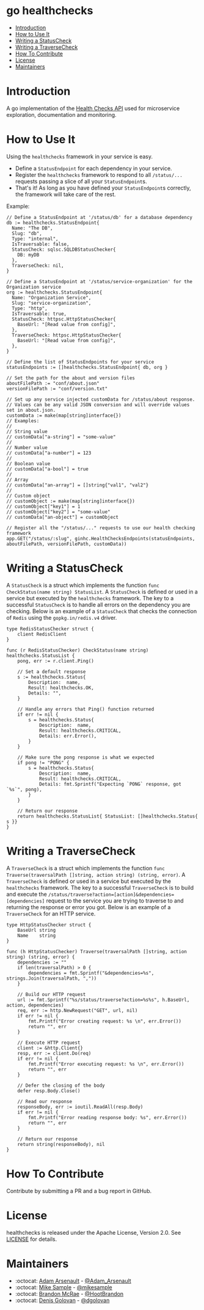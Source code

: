 # go healthchecks

- [Introduction](#introduction)
- [How to Use It](#how-to-use-it)
- [Writing a StatusCheck](#writing-a-statuscheck)
- [Writing a TraverseCheck](#writing-a-traversecheck)
- [How To Contribute](#how-to-contribute)
- [License](#license)
- [Maintainers](#maintainers)

# Introduction
A go implementation of the [Health Checks API](https://github.com/hootsuite/health-checks-api) used for microservice 
exploration, documentation and monitoring.

# How to Use It
Using the `healthchecks` framework in your service is easy.
- Define a `StatusEndpoint` for each dependency in your service.
- Register the `healthchecks` framework to respond to all `/status/...` requests passing a slice of all your `StatusEndpoint`s.
- That's it! As long as you have defined your `StatusEndpoint`s correctly, the framework will take care of the rest.

Example:
```
// Define a StatusEndpoint at '/status/db' for a database dependency
db := healthchecks.StatusEndpoint{
  Name: "The DB",
  Slug: "db",
  Type: "internal",
  IsTraversable: false,
  StatusCheck: sqlsc.SQLDBStatusChecker{
    DB: myDB
  },
  TraverseCheck: nil,
}

// Define a StatusEndpoint at '/status/service-organization' for the Organization service
org := healthchecks.StatusEndpoint{
  Name: "Organization Service",
  Slug: "service-organization",
  Type: "http",
  IsTraversable: true,
  StatusCheck: httpsc.HttpStatusChecker{
    BaseUrl: "[Read value from config]",
  },
  TraverseCheck: httpsc.HttpStatusChecker{
    BaseUrl: "[Read value from config]",
  },
}

// Define the list of StatusEndpoints for your service
statusEndpoints := []healthchecks.StatusEndpoint{ db, org }

// Set the path for the about and version files
aboutFilePath := "conf/about.json"
versionFilePath := "conf/version.txt"

// Set up any service injected customData for /status/about response.
// Values can be any valid JSON conversion and will override values set in about.json.
customData := make(map[string]interface{})
// Examples:
//
// String value
// customData["a-string"] = "some-value"
//
// Number value
// customData["a-number"] = 123
//
// Boolean value
// customData["a-bool"] = true
//
// Array
// customData["an-array"] = []string{"val1", "val2"}
//
// Custom object
// customObject := make(map[string]interface{})
// customObject["key1"] = 1
// customObject["key2"] = "some-value"
// customData["an-object"] = customObject

// Register all the "/status/..." requests to use our health checking framework
app.GET("/status/:slug", ginhc.HealthChecksEndpoints(statusEndpoints, aboutFilePath, versionFilePath, customData))
```

# Writing a StatusCheck
A `StatusCheck` is a struct which implements the function `func CheckStatus(name string) StatusList`. A `StatusCheck` is defined or used in 
a service but executed by the `healthchecks` framework. The key to a successful `StatusCheck` is to handle all errors on the 
dependency you are checking. Below is an example of a `StatusCheck` that checks the connection of `Redis` using the 
`gopkg.in/redis.v4` driver.

```
type RedisStatusChecker struct {
	client RedisClient
}

func (r RedisStatusChecker) CheckStatus(name string) healthchecks.StatusList {
	pong, err := r.client.Ping()

	// Set a default response
	s := healthchecks.Status{
		Description:  name,
		Result: healthchecks.OK,
		Details: "",
	}

	// Handle any errors that Ping() function returned
	if err != nil {
		s = healthchecks.Status{
			Description:  name,
			Result: healthchecks.CRITICAL,
			Details: err.Error(),
		}
	}

	// Make sure the pong response is what we expected
	if pong != "PONG" {
		s = healthchecks.Status{
			Description:  name,
			Result: healthchecks.CRITICAL,
			Details: fmt.Sprintf("Expecting `PONG` response, got `%s`", pong),
		}
	}

	// Return our response
	return healthchecks.StatusList{ StatusList: []healthchecks.Status{ s }}
}
```

# Writing a TraverseCheck
A `TraverseCheck` is a struct which implements the function `func Traverse(traversalPath []string, action string) (string, error)`. 
A `TraverseCheck` is defined or used in a service but executed by the `healthchecks` framework. The key to a successful 
`TraverseCheck` is to build and execute the `/status/traverse?action=[action]&dependencies=[dependencies]` request to 
the service you are trying to traverse to and returning the response or error you got. Below is an example of a 
`TraverseCheck` for an HTTP service.

```
type HttpStatusChecker struct {
	BaseUrl string
	Name    string
}

func (h HttpStatusChecker) Traverse(traversalPath []string, action string) (string, error) {
	dependencies := ""
	if len(traversalPath) > 0 {
		dependencies = fmt.Sprintf("&dependencies=%s", strings.Join(traversalPath, ","))
	}

	// Build our HTTP request
	url := fmt.Sprintf("%s/status/traverse?action=%s%s", h.BaseUrl, action, dependencies)
	req, err := http.NewRequest("GET", url, nil)
	if err != nil {
		fmt.Printf("Error creating request: %s \n", err.Error())
		return "", err
	}

	// Execute HTTP request
	client := &http.Client{}
	resp, err := client.Do(req)
	if err != nil {
		fmt.Printf("Error executing request: %s \n", err.Error())
		return "", err
	}

	// Defer the closing of the body
	defer resp.Body.Close()
	
	// Read our response
	responseBody, err := ioutil.ReadAll(resp.Body)
	if err != nil {
		fmt.Printf("Error reading response body: %s", err.Error())
		return "", err
	}

	// Return our response
	return string(responseBody), nil
}
```

# How To Contribute
Contribute by submitting a PR and a bug report in GitHub.

# License
healthchecks is released under the Apache License, Version 2.0. See [LICENSE](LICENSE) for details.

# Maintainers
- :octocat: [Adam Arsenault](https://github.com/HootAdam) - [@Adam_Arsenault](https://twitter.com/Adam_Arsenault)
- :octocat: [Mike Sample](https://github.com/michael-sample-hs) - [@mikesample](https://twitter.com/mikesample)
- :octocat: [Brandon McRae](https://github.com/brandon-mcrae-hs) - [@HootBrandon](https://twitter.com/HootBrandon)
- :octocat: [Denis Golovan](https://github.com/denis-golovan-hs) - [@dgolovan](https://twitter.com/dgolovan)